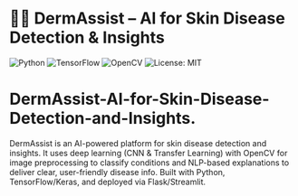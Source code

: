 # 🧑‍⚕️ DermAssist – AI for Skin Disease Detection & Insights  

![Python](https://img.shields.io/badge/Python-3.8%2B-blue)
![TensorFlow](https://img.shields.io/badge/TensorFlow-Keras-orange)
![OpenCV](https://img.shields.io/badge/OpenCV-Image%20Processing-green)
![License: MIT](https://img.shields.io/badge/License-MIT-green)


# DermAssist-AI-for-Skin-Disease-Detection-and-Insights.
DermAssist is an AI-powered platform for skin disease detection and insights. It uses deep learning (CNN &amp; Transfer Learning) with OpenCV for image preprocessing to classify conditions and NLP-based explanations to deliver clear, user-friendly disease info. Built with Python, TensorFlow/Keras, and deployed via Flask/Streamlit.
